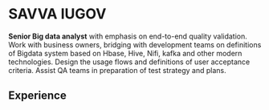 # SAVVA IUGOV
**Senior Big data analyst** with emphasis on end-to-end quality validation. Work with business owners, bridging with development teams on definitions of Bigdata system based on Hbase, Hive, Nifi, kafka and other modern technologies. Design the usage flows and definitions of user acceptance criteria. Assist QA teams in preparation of test strategy and plans.

## Experience
